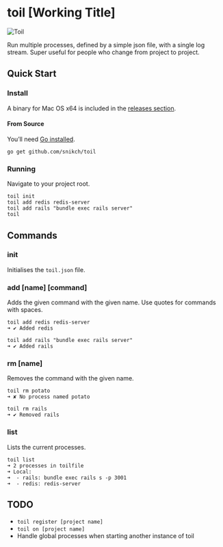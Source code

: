 toil [Working Title] 
====

![Toil](http://dl.dropbox.com/u/3155323/HostedShots/toil.gif)

Run multiple processes, defined by a simple json file, with a single log stream. Super useful for people who change from project to project.

## Quick Start
### Install
A binary for Mac OS x64 is included in the [releases section](https://github.com/snikch/toil/releases).

#### From Source
You’ll need [Go installed](http://golang.org/doc/install).

```
go get github.com/snikch/toil
```

### Running
Navigate to your project root.

```
toil init
toil add redis redis-server
toil add rails "bundle exec rails server"
toil
```

## Commands

### init
Initialises the `toil.json` file.

### add [name] [command]
Adds the given command with the given name. Use quotes for commands with spaces.

```
toil add redis redis-server
➜ ✔ Added redis

toil add rails "bundle exec rails server"
➜ ✔ Added rails
```

### rm [name]
Removes the command with the given name.

```
toil rm potato
➜ ✘ No process named potato

toil rm rails
➜ ✔ Removed rails
```

### list
Lists the current processes.

```
toil list
➜ 2 processes in toilfile
➜ Local:
➜  - rails: bundle exec rails s -p 3001
➜  - redis: redis-server
 ```

## TODO
* `toil register [project name]`
* `toil on [project name]`
*  Handle global processes when starting another instance of toil
